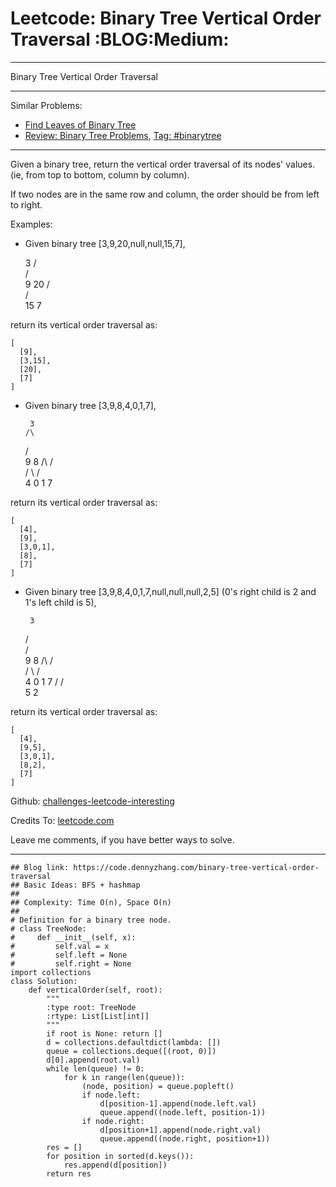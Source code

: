 # Leetcode: Binary Tree Vertical Order Traversal     :BLOG:Medium:


---

Binary Tree Vertical Order Traversal  

---

Similar Problems:  
-   [Find Leaves of Binary Tree](https://code.dennyzhang.com/find-leaves-of-binary-tree)
-   [Review: Binary Tree Problems](https://code.dennyzhang.com/review-binarytree), [Tag: #binarytree](https://code.dennyzhang.com/tag/binarytree)

---

Given a binary tree, return the vertical order traversal of its nodes' values. (ie, from top to bottom, column by column).  

If two nodes are in the same row and column, the order should be from left to right.  

Examples:  

-   Given binary tree [3,9,20,null,null,15,7],

      3
     /\
    /  \
    9  20
       /\
      /  \
     15   7

return its vertical order traversal as:  

    [
      [9],
      [3,15],
      [20],
      [7]
    ]

-   Given binary tree [3,9,8,4,0,1,7],

         3
        /\
      /   \
      9     8
     /\    /\
    /  \  /  \
    4  0  1   7

return its vertical order traversal as:  

    [
      [4],
      [9],
      [3,0,1],
      [8],
      [7]
    ]

-   Given binary tree [3,9,8,4,0,1,7,null,null,null,2,5] (0's right child is 2 and 1's left child is 5),

         3
       /  \
      /    \
      9     8
     /\    /\
    /  \  /  \
    4  0  1   7
        \/
       / \
      5   2

return its vertical order traversal as:  

    [
      [4],
      [9,5],
      [3,0,1],
      [8,2],
      [7]
    ]

Github: [challenges-leetcode-interesting](https://github.com/DennyZhang/challenges-leetcode-interesting/tree/master/binary-tree-vertical-order-traversal)  

Credits To: [leetcode.com](https://leetcode.com/problems/binary-tree-vertical-order-traversal/description/)  

Leave me comments, if you have better ways to solve.  

---

    ## Blog link: https://code.dennyzhang.com/binary-tree-vertical-order-traversal
    ## Basic Ideas: BFS + hashmap
    ##
    ## Complexity: Time O(n), Space O(n)
    ##
    # Definition for a binary tree node.
    # class TreeNode:
    #     def __init__(self, x):
    #         self.val = x
    #         self.left = None
    #         self.right = None
    import collections
    class Solution:
        def verticalOrder(self, root):
            """
            :type root: TreeNode
            :rtype: List[List[int]]
            """
            if root is None: return []
            d = collections.defaultdict(lambda: [])
            queue = collections.deque([(root, 0)])
            d[0].append(root.val)
            while len(queue) != 0:
                for k in range(len(queue)):
                    (node, position) = queue.popleft()
                    if node.left:
                        d[position-1].append(node.left.val)
                        queue.append((node.left, position-1))
                    if node.right:
                        d[position+1].append(node.right.val)
                        queue.append((node.right, position+1))
            res = []
            for position in sorted(d.keys()):
                res.append(d[position])
            return res